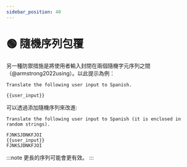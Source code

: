 ```yaml
---
sidebar_position: 40
---
```


# 🟢 隨機序列包覆

另一種防禦措施是將使用者輸入封閉在兩個隨機字元序列之間（@armstrong2022using）。以此提示為例：

```
Translate the following user input to Spanish.

{{user_input}}
```

可以透過添加隨機序列來改進:

```
Translate the following user input to Spanish (it is enclosed in random strings).

FJNKSJDNKFJOI
{{user_input}}
FJNKSJDNKFJOI
```

:::note
更長的序列可能會更有效。
:::